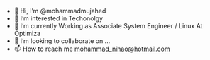 - 👋 Hi, I’m @mohammadmujahed
- 👀 I’m interested in Techonolgy
- 🌱 I’m currently Working as Associate System Engineer / Linux At Optimiza
- 💞️ I’m looking to collaborate on ...
- 📫 How to reach me mohammad_nihao@hotmail.com
